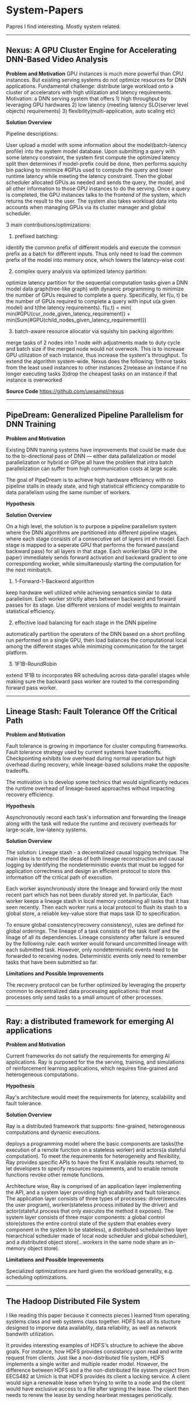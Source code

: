 # System-Papers
Papres I find interesting. Mostly system related.

------------------------------------------------------------------------------
## Nexus: A GPU Cluster Engine for Accelerating DNN-Based Video Analysis

**Problem and Motivation**
GPU instances is much more powerful than CPU instances. But existing serving systems do not optimize resources for DNN applications. Fundamental challenge: distribute large workload onto a cluster of accelerators with high utilization and latency requirements. 
Motivation: a DNN serving system that offers 1) high throughput by leveraging GPU hardwares 2) low latency (meeting latency SLO(server level objects) requirements) 3) flexibility(multi-application, auto scaling etc)

**Solution Overview**


Pipeline descriptions:

User upload a model with some information about the model(batch-latency profile) into the system model database. Upon submitting a query with some latency constraint, the system first compute the optimized latency split then determines if model-prefix could be done, then performs squichy bin packing to minimize #GPUs used to compute the query and lower runtime latency while meeting the latency constraint. Then the global scheduler allocated GPUs as needed and sends the query, the model, and all other information to those GPU instances to do the serving. Once a query is completed, the GPU instances talks to the frontend of the system, which returns the result to the user. The system also takes workload data into accounts when managing GPUs via its cluster manager and global scheduler. 

3 main contributions/optimizations:

1) prefixed batching:

identify the common prefix of different models and execute the common prefix as a batch for different inputs. Thus only need to load the common prefix of the model into memory once, which lowers the latency-wise cost

2) complex query analysis via optimized latency partition:
 
optimize latency partition for the sequential computation tasks given a DNN model data graph(tree-like graph) with dynamic programming to minimize the number of GPUs required to complete a query. Specifically, let f(u, t) be the number of GPUs required to complete a query with input u(a given model) and t(the latency requirements). f(u,t) = min( min(#GPU(cur_node_given_latency_requirement)) + min(Sum(#GPU(child_nodes_given_latency_requirement)))  

3) batch-aware resource allocator via squishy bin packing algorithm: 

merge tasks of 2 nodes into 1 node with adjustments made to duty cycle and batch size if the merged node would not overwork. This is to increase GPU utilization of each instance, thus increase the system's throughput. To extend the algorithm system-wide, Nexus does the following: 1)move tasks from the least used instances to other instances 2)release an instance if no longer executing tasks 3)drop the cheapest tasks on an instance if that instance is overworked

**Source Code**
https://github.com/uwsampl/nexus

------------------------------------------------------------------------------
## PipeDream: Generalized Pipeline Parallelism for DNN Training
**Problem and Motivation**

Existing DNN training systems have improvements that could be made due to the bi-directional pass of DNN — either data pallalelization or model parallelization or hybrid or GPipe all have the problem that intra batch parallelization can suffer from high communication costs at large scale. 

The goal of PipeDream is to achieve high hardware efficiency with no pipeline stalls in steady state, and high statistical efficiency comparable to data parallelism using the same number of workers. 

**Hypothesis**

**Solution Overview**

On a high level, the solution is to purpose a pipeline parallelism system where the DNN algorithms are partitioned into different pipeline stages, where each stage consists of a consecutive set of layers int eh model.  Each stage is mapped to a seperate GPU that performs the forward pass(and backward pass) for all layers in that stage. Each worker(aka GPU in the paper) immediately sends forward activation and backward gradient to one corresponding worker, while simultaneously starting the computation for the next minibatch.

1) 1-Forward-1-Backword algorithm

keep hardware well utilized while achieving semantics similar to data parallelism. Each worker strictly alters between backward and forward passes for its stage. Use different versions of model weights to maintain statistical efficiency.

2) effective load balancing for each stage in the DNN pipeline

automatically partition the operators of the DNN based on a short profiling run performed on a single GPU, then load balances the computational local among the different stages while minimizing communication for the target platform. 

3) 1F1B-RoundRobin

extend 1F1B to incorporates RR scheduling across data-parallel stages while making sure the backward pass worker are routed to the corresponding forward pass worker.

------------------------------------------------------------------------------
## Lineage Stash: Fault Tolerance Off the Critical Path

**Problem and Motivation**

Fault tolerance is growing in importance for cluster computing frameworks. Fault tolerance strategy used by current systems have tradeoffs. Checkpointing exhibits low overhead during normal operation but high overhead during recovery, while lineage-based solutions make the opposite tradeoffs.

The motivation is to develop some technics that would significantly reduces the runtime overhead of lineage-based approaches without impacting recovery efficiency.

**Hypothesis**

Asynchronously record each task's information and forwarding the lineage along with the task will reduce the runtime and recovery overheads for large-scale, low-latency systems.

**Solution Overview**

The solution: Lineage stash - a decentralized causal logging technique. The main idea is to extend the ideas of both lineage reconstruction and causal logging by identifying the nondeterministic events that must be logged for application correctness and design an efficient protocol to store this information off the critical path of execution. 

Each worker asynchronously store the lineage and forward only the most recent part which has not been durably stored yet. In particular, Each worker keeps a lineage stash in local memory containing all tasks that it has seen recently. Then each worker runs a local protocol to flush its stash to a global store, a reliable key-value store that maps task ID to specification. 

To ensure global consistency(recovery consistency), rules are defined for global orderings. The lineage of a task consists of the task itself and the linage of all its dependencies. Lineage consistency after failure is ensured by the following rule: each worker would forward uncommitted lineage with each submitted task. However, only nondeterministic events need to be forwarded to receiving nodes. Deterministic events only need to remember tasks that have been submitted so far.

**Limitations and Possible Improvements**

The recovery protocol can be further optimized by leveraging the property common to decentralized data processing applications: that most processes only send tasks to a small amount of other processes.

------------------------------------------------------------------------------
## Ray: a distributed framework for emerging AI applications

**Problem and Motivation**

Current frameworks do not satisfy the requirements for emerging AI applications. Ray is purposed for the the serving, training, and simulations of reinforcement learning applications, which requires  fine-grained and heterogeneous computations.

**Hypothesis**

Ray's architecture would meet the requirements for latency, scalability and fault tolerance. 

**Solution Overview**

Ray is a distributed framework that supports: fine-grained, heterogeneous computations and dynamic executions. 

deploys a programming model where the basic components are tasks(the execution of a remote function on a stateless worker) and actors(a stateful computation). To meet the requirements for heterogeneity and flexibility, Ray provides specific APIs to have the first K available results returned, to let developers to specify resources requirements, and to enable remote functions revoke other remote functions. 

Architecture wise, Ray is comprised of an application layer implementing the API, and a system layer providing high scalability and fault tolerance. The application layer consists of three types of processes: driver(executes the user program), worker(stateless process initiated by the driver) and actor(stateful process that only executes the method it exposes). The system layer consists of three major components: a global control store(stores the entire control state of the system that enables every component in the system to be stateless), a distributed scheduler(two layer hierarchical scheduler made of local node scheduler and global scheduler), and a distributed object store(...workers in the same node share an in-memory object store).

**Limitations and Possible Improvements**

Specialized optimizations are hard given the workload generality, e.g. scheduling optimizations.

------------------------------------------------------------------------------
## The Hadoop Distributed File System
I like reading this paper because it connects pieces I learned from operating systems class and web systems class together. HDFS has all its stucture designed to imporve data availablity, data reliability, as well as network bandwith utilization. 

It provides interesting examples of HDFS's structure to achieve the above goals. For instance, how HDFS provides consistancy upon read and write request from clients. Just like a non-distributed file system, HDFS implements a single writer and multiple reader model. However, the difference between HDFS and a the non-distributed file system project from EECS482 at Umich is that HDFS provides its client a locking service. A client would sign a renewable lease when trying to write to a node and the client would have exclusive access to a file after signing the lease. The client then needs to renew the lease by sending hearbeat messages periotically. 

